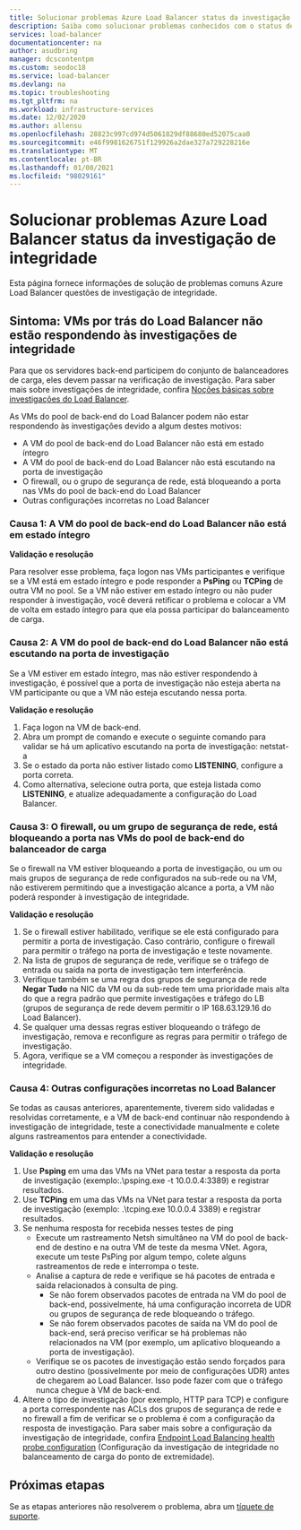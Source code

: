 ```yaml
---
title: Solucionar problemas Azure Load Balancer status da investigação de integridade
description: Saiba como solucionar problemas conhecidos com o status de investigação de integridade Azure Load Balancer.
services: load-balancer
documentationcenter: na
author: asudbring
manager: dcscontentpm
ms.custom: seodoc18
ms.service: load-balancer
ms.devlang: na
ms.topic: troubleshooting
ms.tgt_pltfrm: na
ms.workload: infrastructure-services
ms.date: 12/02/2020
ms.author: allensu
ms.openlocfilehash: 28823c997cd974d5061829df88680ed52075caa0
ms.sourcegitcommit: e46f9981626751f129926a2dae327a729228216e
ms.translationtype: MT
ms.contentlocale: pt-BR
ms.lasthandoff: 01/08/2021
ms.locfileid: "98029161"
---
```

# <a name="troubleshoot-azure-load-balancer-health-probe-status"></a>Solucionar problemas Azure Load Balancer status da investigação de integridade

Esta página fornece informações de solução de problemas comuns Azure Load Balancer questões de investigação de integridade.

## <a name="symptom-vms-behind-the-load-balancer-are-not-responding-to-health-probes"></a>Sintoma: VMs por trás do Load Balancer não estão respondendo às investigações de integridade
Para que os servidores back-end participem do conjunto de balanceadores de carga, eles devem passar na verificação de investigação. Para saber mais sobre investigações de integridade, confira [Noções básicas sobre investigações do Load Balancer](load-balancer-custom-probe-overview.md). 

As VMs do pool de back-end do Load Balancer podem não estar respondendo às investigações devido a algum destes motivos: 
- A VM do pool de back-end do Load Balancer não está em estado íntegro 
- A VM do pool de back-end do Load Balancer não está escutando na porta de investigação 
- O firewall, ou o grupo de segurança de rede, está bloqueando a porta nas VMs do pool de back-end do Load Balancer 
- Outras configurações incorretas no Load Balancer

### <a name="cause-1-load-balancer-backend-pool-vm-is-unhealthy"></a>Causa 1: A VM do pool de back-end do Load Balancer não está em estado íntegro

**Validação e resolução**

Para resolver esse problema, faça logon nas VMs participantes e verifique se a VM está em estado íntegro e pode responder a **PsPing** ou **TCPing** de outra VM no pool. Se a VM não estiver em estado íntegro ou não puder responder à investigação, você deverá retificar o problema e colocar a VM de volta em estado íntegro para que ela possa participar do balanceamento de carga.

### <a name="cause-2-load-balancer-backend-pool-vm-is-not-listening-on-the-probe-port"></a>Causa 2: A VM do pool de back-end do Load Balancer não está escutando na porta de investigação
Se a VM estiver em estado íntegro, mas não estiver respondendo à investigação, é possível que a porta de investigação não esteja aberta na VM participante ou que a VM não esteja escutando nessa porta.

**Validação e resolução**

1. Faça logon na VM de back-end.
2. Abra um prompt de comando e execute o seguinte comando para validar se há um aplicativo escutando na porta de investigação: netstat-a
3. Se o estado da porta não estiver listado como **LISTENING**, configure a porta correta. 
4. Como alternativa, selecione outra porta, que esteja listada como **LISTENING**, e atualize adequadamente a configuração do Load Balancer.

### <a name="cause-3-firewall-or-a-network-security-group-is-blocking-the-port-on-the-load-balancer-backend-pool-vms"></a>Causa 3: O firewall, ou um grupo de segurança de rede, está bloqueando a porta nas VMs do pool de back-end do balanceador de carga
Se o firewall na VM estiver bloqueando a porta de investigação, ou um ou mais grupos de segurança de rede configurados na sub-rede ou na VM, não estiverem permitindo que a investigação alcance a porta, a VM não poderá responder à investigação de integridade.

**Validação e resolução**

1. Se o firewall estiver habilitado, verifique se ele está configurado para permitir a porta de investigação. Caso contrário, configure o firewall para permitir o tráfego na porta de investigação e teste novamente.
2. Na lista de grupos de segurança de rede, verifique se o tráfego de entrada ou saída na porta de investigação tem interferência.
3. Verifique também se uma regra dos grupos de segurança de rede **Negar Tudo** na NIC da VM ou da sub-rede tem uma prioridade mais alta do que a regra padrão que permite investigações e tráfego do LB (grupos de segurança de rede devem permitir o IP 168.63.129.16 do Load Balancer).
4. Se qualquer uma dessas regras estiver bloqueando o tráfego de investigação, remova e reconfigure as regras para permitir o tráfego de investigação.  
5. Agora, verifique se a VM começou a responder às investigações de integridade.

### <a name="cause-4-other-misconfigurations-in-load-balancer"></a>Causa 4: Outras configurações incorretas no Load Balancer
Se todas as causas anteriores, aparentemente, tiverem sido validadas e resolvidas corretamente, e a VM de back-end continuar não respondendo à investigação de integridade, teste a conectividade manualmente e colete alguns rastreamentos para entender a conectividade.

**Validação e resolução**

1. Use **Psping** em uma das VMs na VNet para testar a resposta da porta de investigação (exemplo:.\psping.exe -t 10.0.0.4:3389) e registrar resultados. 
2. Use **TCPing** em uma das VMs na VNet para testar a resposta da porta de investigação (exemplo: .\tcping.exe 10.0.0.4 3389) e registrar resultados. 
3. Se nenhuma resposta for recebida nesses testes de ping
    - Execute um rastreamento Netsh simultâneo na VM do pool de back-end de destino e na outra VM de teste da mesma VNet. Agora, execute um teste PsPing por algum tempo, colete alguns rastreamentos de rede e interrompa o teste. 
    - Analise a captura de rede e verifique se há pacotes de entrada e saída relacionados à consulta de ping. 
        - Se não forem observados pacotes de entrada na VM do pool de back-end, possivelmente, há uma configuração incorreta de UDR ou grupos de segurança de rede bloqueando o tráfego. 
        - Se não forem observados pacotes de saída na VM do pool de back-end, será preciso verificar se há problemas não relacionados na VM (por exemplo, um aplicativo bloqueando a porta de investigação). 
    - Verifique se os pacotes de investigação estão sendo forçados para outro destino (possivelmente por meio de configurações UDR) antes de chegarem ao Load Balancer. Isso pode fazer com que o tráfego nunca chegue à VM de back-end. 
4. Altere o tipo de investigação (por exemplo, HTTP para TCP) e configure a porta correspondente nas ACLs dos grupos de segurança de rede e no firewall a fim de verificar se o problema é com a configuração da resposta de investigação. Para saber mais sobre a configuração da investigação de integridade, confira [Endpoint Load Balancing health probe configuration](/archive/blogs/mast/endpoint-load-balancing-heath-probe-configuration-details) (Configuração da investigação de integridade no balanceamento de carga do ponto de extremidade).

## <a name="next-steps"></a>Próximas etapas

Se as etapas anteriores não resolverem o problema, abra um [tíquete de suporte](https://azure.microsoft.com/support/options/).